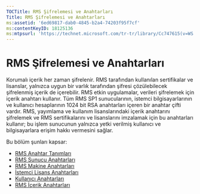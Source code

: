 ```yaml
---
TOCTitle: RMS Şifrelemesi ve Anahtarları
Title: RMS Şifrelemesi ve Anahtarları
ms:assetid: '6ed69817-dab0-4845-b2a4-74203f95f7cf'
ms:contentKeyID: 18125136
ms:mtpsurl: 'https://technet.microsoft.com/tr-tr/library/Cc747615(v=WS.10)'
---
```


RMS Şifrelemesi ve Anahtarları
==============================

Korumalı içerik her zaman şifrelenir. RMS tarafından kullanılan sertifikalar ve lisanslar, yalnızca uygun bir varlık tarafından şifresi çözülebilecek şifrelenmiş içerik de içerebilir. RMS etkin uygulamalar, verileri şifrelemek için içerik anahtarı kullanır. Tüm RMS SP1 sunucularının, istemci bilgisayarlarının ve kullanıcı hesaplarının 1024 bit RSA anahtarları içeren bir anahtar çifti vardır. RMS, yayımlama ve kullanım lisanslarındaki içerik anahtarını şifrelemek ve RMS sertifikalarını ve lisanslarını imzalamak için bu anahtarları kullanır; bu işlem sunucunun yalnızca yetki verilmiş kullanıcı ve bilgisayarlara erişim hakkı vermesini sağlar.

Bu bölüm şunları kapsar:

-   [RMS Anahtar Tanımları](https://technet.microsoft.com/b052305c-1db7-434a-bad9-26d704156776)
-   [RMS Sunucu Anahtarları](https://technet.microsoft.com/5f4100a1-9aa5-42af-85c8-4bc691022f06)
-   [RMS Makine Anahtarları](https://technet.microsoft.com/56e59ec2-f681-4ca2-98c7-72218ab9e9d9)
-   [İstemci Lisans Anahtarları](https://technet.microsoft.com/28781125-2692-4ff9-99b1-e09227d72966)
-   [Kullanıcı Anahtarları](https://technet.microsoft.com/12dad6e2-64e7-4bab-bde7-b72f90f5cb05)
-   [RMS İçerik Anahtarları](https://technet.microsoft.com/63c814bf-2809-477e-a2db-d90370442075)
